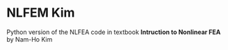 # NLFEM Kim
Python version of the NLFEA code in textbook **Intruction to Nonlinear FEA**  by  Nam-Ho Kim
